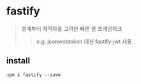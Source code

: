 # fastify

> 설계부터 최적화를 고려한 빠른 웹 프레임워크
>
> > e.g. jsonwebtoken 대신 fastify-jwt 사용..

## install

```shell
npm i fastify --save
```
